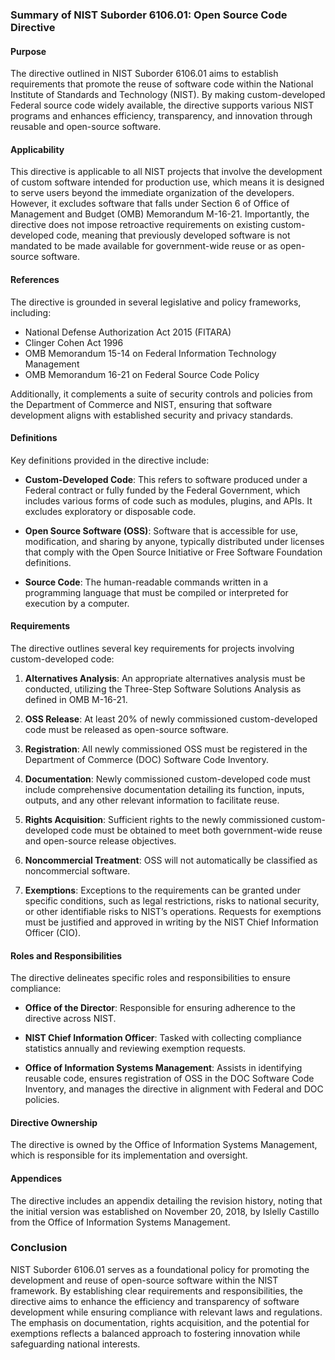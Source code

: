 ### Summary of NIST Suborder 6106.01: Open Source Code Directive

#### Purpose
The directive outlined in NIST Suborder 6106.01 aims to establish requirements that promote the reuse of software code within the National Institute of Standards and Technology (NIST). By making custom-developed Federal source code widely available, the directive supports various NIST programs and enhances efficiency, transparency, and innovation through reusable and open-source software.

#### Applicability
This directive is applicable to all NIST projects that involve the development of custom software intended for production use, which means it is designed to serve users beyond the immediate organization of the developers. However, it excludes software that falls under Section 6 of Office of Management and Budget (OMB) Memorandum M-16-21. Importantly, the directive does not impose retroactive requirements on existing custom-developed code, meaning that previously developed software is not mandated to be made available for government-wide reuse or as open-source software.

#### References
The directive is grounded in several legislative and policy frameworks, including:
- National Defense Authorization Act 2015 (FITARA)
- Clinger Cohen Act 1996
- OMB Memorandum 15-14 on Federal Information Technology Management
- OMB Memorandum 16-21 on Federal Source Code Policy

Additionally, it complements a suite of security controls and policies from the Department of Commerce and NIST, ensuring that software development aligns with established security and privacy standards.

#### Definitions
Key definitions provided in the directive include:

- **Custom-Developed Code**: This refers to software produced under a Federal contract or fully funded by the Federal Government, which includes various forms of code such as modules, plugins, and APIs. It excludes exploratory or disposable code.
  
- **Open Source Software (OSS)**: Software that is accessible for use, modification, and sharing by anyone, typically distributed under licenses that comply with the Open Source Initiative or Free Software Foundation definitions.

- **Source Code**: The human-readable commands written in a programming language that must be compiled or interpreted for execution by a computer.

#### Requirements
The directive outlines several key requirements for projects involving custom-developed code:

1. **Alternatives Analysis**: An appropriate alternatives analysis must be conducted, utilizing the Three-Step Software Solutions Analysis as defined in OMB M-16-21.
   
2. **OSS Release**: At least 20% of newly commissioned custom-developed code must be released as open-source software.

3. **Registration**: All newly commissioned OSS must be registered in the Department of Commerce (DOC) Software Code Inventory.

4. **Documentation**: Newly commissioned custom-developed code must include comprehensive documentation detailing its function, inputs, outputs, and any other relevant information to facilitate reuse.

5. **Rights Acquisition**: Sufficient rights to the newly commissioned custom-developed code must be obtained to meet both government-wide reuse and open-source release objectives.

6. **Noncommercial Treatment**: OSS will not automatically be classified as noncommercial software.

7. **Exemptions**: Exceptions to the requirements can be granted under specific conditions, such as legal restrictions, risks to national security, or other identifiable risks to NIST’s operations. Requests for exemptions must be justified and approved in writing by the NIST Chief Information Officer (CIO).

#### Roles and Responsibilities
The directive delineates specific roles and responsibilities to ensure compliance:

- **Office of the Director**: Responsible for ensuring adherence to the directive across NIST.
  
- **NIST Chief Information Officer**: Tasked with collecting compliance statistics annually and reviewing exemption requests.

- **Office of Information Systems Management**: Assists in identifying reusable code, ensures registration of OSS in the DOC Software Code Inventory, and manages the directive in alignment with Federal and DOC policies.

#### Directive Ownership
The directive is owned by the Office of Information Systems Management, which is responsible for its implementation and oversight.

#### Appendices
The directive includes an appendix detailing the revision history, noting that the initial version was established on November 20, 2018, by Islelly Castillo from the Office of Information Systems Management.

### Conclusion
NIST Suborder 6106.01 serves as a foundational policy for promoting the development and reuse of open-source software within the NIST framework. By establishing clear requirements and responsibilities, the directive aims to enhance the efficiency and transparency of software development while ensuring compliance with relevant laws and regulations. The emphasis on documentation, rights acquisition, and the potential for exemptions reflects a balanced approach to fostering innovation while safeguarding national interests.